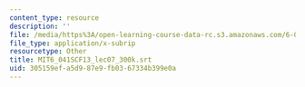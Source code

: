 ```yaml
---
content_type: resource
description: ''
file: /media/https%3A/open-learning-course-data-rc.s3.amazonaws.com/6-041sc-probabilistic-systems-analysis-and-applied-probability-fall-2013/305159efa5d987e9fb0367334b399e0a_MIT6_041SCF13_lec07_300k.srt
file_type: application/x-subrip
resourcetype: Other
title: MIT6_041SCF13_lec07_300k.srt
uid: 305159ef-a5d9-87e9-fb03-67334b399e0a
---
```

